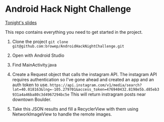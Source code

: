 # Android Hack Night Challenge

[Tonight's slides](https://docs.google.com/presentation/d/1ucX2zCJxf5oO1Wd55ntMEGIzoew6KWPrFateDo1L2Vs/edit?usp=sharing)

This repo contains everything you need to get started in the project.

1. Clone the project
`git clone git@github.com:browep/AndroidHackNightChallenge.git`

2. Open with Android Studio

3. Find MainActivity.java

4. Create a Request object that calls the instagram API.  The instagram API requires authentication so I've gone ahead and created an app and an auth token to use.
`https://api.instagram.com/v1/media/search?lat=40.018163&lng=-105.279701&access_token=476940432.8198e5b.d85eb3931a4a46ba80c3d4967294bc5e` 
This will return instragram posts near downtown Boulder.

5. Take this JSON results and fill a RecyclerView with them using NetworkImageView to handle the remote images.
